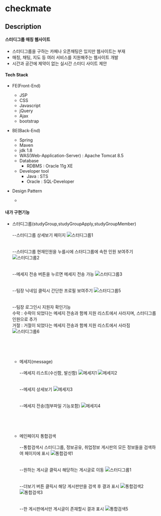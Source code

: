 # checkmate

Description
-----------
#### 스터디그룹 매칭 웹사이트
- 스터디그룹을 구하는 카페나 오픈채팅은 있지만 웹사이트는 부재
- 매칭, 채팅, 지도 등 여러 서비스를 지원해주는 웹사이트 개발
- 시간과 공간에 제약이 없는 실시간 스터디 사이트 제안

#### Tech Stack

+ FE(Front-End)

   - JSP
   - CSS
   - Javascript
   - jQuery
   - Ajax
   - bootstrap
   

+ BE(Back-End)

   - Spring
   - Maven
   - jdk 1.8
   - WAS(Web-Application-Server) : Apache Tomcat 8.5
   - Database
     * RDBMS : Oracle 11g XE
   - Developer tool
     * Java : STS
     * Oracle : SQL-Developer

 + Design Pattern

   - 
   
#### 내가 구현기능
- 스터디그룹(studyGroup,studyGroupApply,studyGroupMember)<br><br>
    --스터디그룹 상세보기 페이지
![스터디그룹1](https://user-images.githubusercontent.com/107820408/182010779-e4188831-aeb8-466f-b645-27517a3c2e21.png)
    <br><br><br>--스터디그룹 현재인원을 누를시에 스터디그룹에 속한 인원 보여주기
![스터디그룹2](https://user-images.githubusercontent.com/107820408/182010780-27867d6b-b526-4964-8d77-51b25a59d914.png)
    <br><br><br>--메세지 전송 버튼을 누르면 메세지 전송 가능
![스터디그룹3](https://user-images.githubusercontent.com/107820408/182010781-dfa89c84-00db-428e-a218-317d084e653e.png)
    <br><br><br>--팀장 닉네임 클릭시 간단한 프로필 보여주기
![스터디그룹5](https://user-images.githubusercontent.com/107820408/182010785-9cbf72e7-faf0-42d7-ac3c-c5b49af7b16b.png)
    <br><br><br>--팀장 로그인시 지원자 확인기능<br>
     수락 : 수락이 되었다는 메세지 전송과 함께 지원 리스트에서 사라지며, 스터디그룹 인원으로 추가<br>
     거절 : 거절이 되었다는 메세지 전송과 함께 지원 리스트에서 사라짐<br>
![스터디그룹6](https://user-images.githubusercontent.com/107820408/182010787-3625fdc9-2aa5-44c4-acbf-18e1a9ce7714.png)



   
  
    <br><br><br>
   - 메세지(message)<br><br>
    --메세지 리스트(수신함, 발신함)
   ![메세지1](https://user-images.githubusercontent.com/107820408/182010666-105c4ddd-34aa-4c18-821b-f02f1add46ff.png)
   ![메세지2](https://user-images.githubusercontent.com/107820408/182010667-1892823e-54dc-45f3-b3bf-e20d9dcffe5a.png)
    <br><br><br>--메세지 상세보기
   ![메세지3](https://user-images.githubusercontent.com/107820408/182010668-1dbbf151-8501-44cf-b36f-6d3e9aebe335.png)
    <br><br><br>--메세지 전송(첨부파일 기능포함)
   ![메세지4](https://user-images.githubusercontent.com/107820408/182010669-827c92c4-9216-448a-9c37-a40a47e34c40.png)

   <br><br><br>
   - 메인페이지 통합검색<br><br>
    --통합검색시 스터디그룹, 정보공유, 취업정보 게시판의 모든 정보들을 검색하여 페이지에 표시
    ![통합검색1](https://user-images.githubusercontent.com/107820408/182010561-e4306e27-ab68-4acd-a99a-26cac5344f9d.png)
    <br><br><br>--원하는 게시글 클릭시 해당하는 게시글로 이동
    ![스터디그룹1](https://user-images.githubusercontent.com/107820408/182010426-67d9ad89-0556-4d92-8fdd-afc14a861b87.png)
    <br><br><br>--더보기 버튼 클릭시 해당 게시판만을 검색 후 결과 표시
    ![통합검색2](https://user-images.githubusercontent.com/107820408/182010563-f4728b48-25e8-42e9-8763-f3e17489c342.png)
    ![통합검색3](https://user-images.githubusercontent.com/107820408/182010564-fbacd828-2d2d-49ec-92b9-303aa8891a99.png)
    <br><br><br>--한 게시판에서만 게시글이 존재할시 결과 표시
    ![통합검색5](https://user-images.githubusercontent.com/107820408/182010567-bbe748bd-85c1-4efa-9a67-d7285c0cd7e3.png)

   
   
